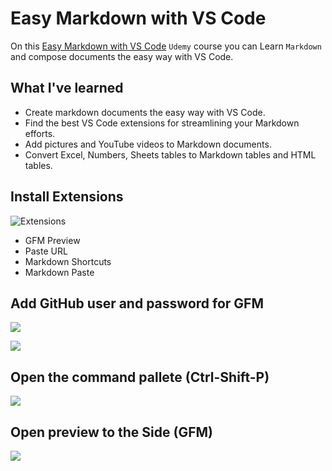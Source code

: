 # Easy Markdown with VS Code
On this [Easy Markdown with VS Code](https://www.udemy.com/easy-markdown-with-vs-code/) `Udemy` course you can Learn `Markdown` and compose documents the easy way with VS Code.

## What I've learned
- Create markdown documents the easy way with VS Code.
- Find the best VS Code extensions for streamlining your Markdown efforts.
- Add pictures and YouTube videos to Markdown documents.
- Convert Excel, Numbers, Sheets tables to Markdown tables and HTML tables.

## Install Extensions
![](/images/markdown/easy-markdown-with-vs-code/Extensions.png "Extensions")
- GFM Preview
- Paste URL
- Markdown Shortcuts
- Markdown Paste

## Add GitHub user and password for GFM
![](/images/markdown/easy-markdown-with-vs-code/Settings.png)

![](/images/markdown/easy-markdown-with-vs-code/GFMSettings.png)

## Open the command pallete (Ctrl-Shift-P)
![](/images/markdown/easy-markdown-with-vs-code/CommandPallete.png)

## Open preview to the Side (GFM)
![](/images/markdown/easy-markdown-with-vs-code/OpenPreviwtoTheSideGFM.png)